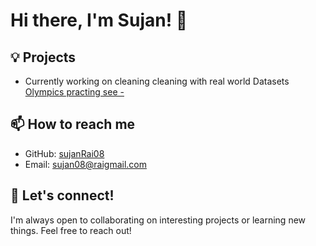 # Hi there, I'm Sujan! 👋

##  💡 Projects
- Currently working on cleaning cleaning with real world Datasets [Olympics practing see -](https://github.com/SujanRai08/Data_cleaning_Olympics)

## 📫 How to reach me

- GitHub: [sujanRai08](https://github.com/SujanRai08)
- Email: [sujan08@raigmail.com](mailto:sujan08rai@gmail.com)

## 🤝 Let's connect!

I'm always open to collaborating on interesting projects or learning new things. Feel free to reach out!
